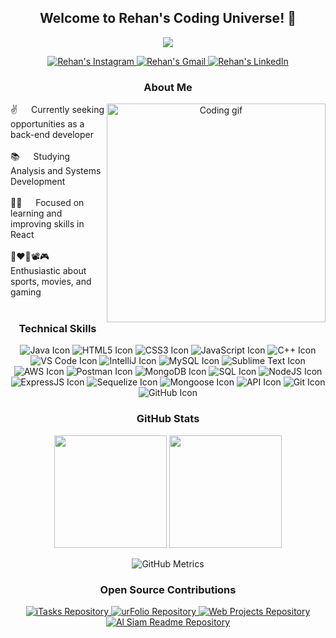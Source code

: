 <h2 align="center">
  Welcome to Rehan's Coding Universe! 🚀
</h2>

<!-- Introduction -->
<p align="center">
  <img src="https://readme-typing-svg.herokuapp.com/?lines=Back-end+Developer;Analysis+and+Systems+Development+Student;React+Enthusiast&center=true&width=380&height=45">
</p>

<!-- Social Links -->
<p align="center">
  <a href="https://www.instagram.com/rehan018/" target="_blank">
    <img src="https://img.shields.io/badge/-Instagram-%23E4405F?style=for-the-badge&logo=instagram&logoColor=white" alt="Rehan's Instagram" />
  </a>
  <a href="mailto:rehanalam5090@gmail.com">
    <img src="https://img.shields.io/badge/-Gmail-%23333?style=for-the-badge&logo=gmail&logoColor=white" alt="Rehan's Gmail" />
  </a>
  <a href="https://www.linkedin.com/in/rehan018/" target="_blank">
    <img src="https://img.shields.io/badge/-LinkedIn-%230077B5?style=for-the-badge&logo=linkedin&logoColor=white" alt="Rehan's LinkedIn" />
  </a>
</p>

<!-- About Section -->
<h3 align="center">
  About Me
</h3>

<p align="center">
  <img align="right" width="350" src="https://media.giphy.com/media/du3J3cXyzhj75IOgvA/giphy.gif" alt="Coding gif" />
  
  ✌️ &emsp; Currently seeking opportunities as a back-end developer <br/><br/>
  📚 &emsp; Studying Analysis and Systems Development<br/><br/>
  👨‍💻 &emsp; Focused on learning and improving skills in React<br/><br/>
  🏀❤️‍🔥📽️🎮 &emsp; Enthusiastic about sports, movies, and gaming<br/><br/>
</p>

<!-- Technical Skills -->
<h3 align="center">
  Technical Skills
</h3>

<p align="center">
  <img src="https://img.icons8.com/color/64/000000/java-coffee-cup-logo.png" alt="Java Icon"/>
  <img src="https://img.icons8.com/color/64/000000/html-5.png" alt="HTML5 Icon"/>
  <img src="https://img.icons8.com/color/64/000000/css3.png" alt="CSS3 Icon"/>
  <img src="https://img.icons8.com/color/64/000000/javascript.png" alt="JavaScript Icon"/>
  <img src="https://img.icons8.com/color/64/000000/c-plus-plus-logo.png" alt="C++ Icon"/>
  <img src="https://img.icons8.com/color/64/000000/visual-studio-code-2019.png" alt="VS Code Icon"/>
  <img src="https://img.icons8.com/color/64/000000/intellij-idea.png" alt="IntelliJ Icon"/>
  <img src="https://img.icons8.com/color/64/000000/mysql-logo.png" alt="MySQL Icon"/>
  <img src="https://img.icons8.com/color/64/000000/sublime-text.png" alt="Sublime Text Icon"/>
  <img src="https://img.icons8.com/color/64/000000/amazon-web-services.png" alt="AWS Icon"/>
  <img src="https://img.icons8.com/color/64/000000/api-settings.png" alt="Postman Icon"/>
  <img src="https://img.icons8.com/color/64/000000/mongodb.png" alt="MongoDB Icon"/>
  <img src="https://img.icons8.com/ios-filled/64/000000/sql.png" alt="SQL Icon"/>
  <img src="https://img.icons8.com/color/64/000000/nodejs.png" alt="NodeJS Icon"/>
  <img src="https://img.icons8.com/color/64/000000/express.png" alt="ExpressJS Icon"/>
  <img src="https://img.icons8.com/color/64/000000/database.png" alt="Sequelize Icon"/>
  <img src="https://img.icons8.com/color/64/000000/mongodb.png" alt="Mongoose Icon"/>
  <img src="https://img.icons8.com/ios-filled/64/000000/api-settings.png" alt="API Icon"/>
  <img src="https://img.icons8.com/color/64/000000/git.png" alt="Git Icon"/>
  <img src="https://img.icons8.com/ios-filled/64/000000/github.png" alt="GitHub Icon"/>
</p>

<!-- GitHub Stats -->
<h3 align="center">
  GitHub Stats
</h3>

<div align="center">
  <img height="180em" src="https://github-readme-stats.vercel.app/api?username=Rehan018&show_icons=true&theme=tokyonight&include_all_commits=true&count_private=true"/>
  <img height="180em" src="https://github-readme-stats.vercel.app/api/top-langs/?username=Rehan018&layout=compact&langs_count=7&theme=tokyonight"/>
</div>

<!-- GitHub Contributions -->
<p align="center">
  <img src="https://github.com/Rehan018/Rehan018/blob/main/github-metrics.svg" alt="GitHub Metrics">
</p>

<!-- Open Source Contributions -->
<h3 align="center">
  Open Source Contributions
</h3>

<div align="center">
  <a href="https://github.com/Rehan018/itasks">
    <img src="https://github-readme-stats.vercel.app/api/pin/?username=Rehan018&repo=itasks&border_color=7F3FBF&bg_color=0D1117&title_color=C9D1D9&text_color=8B949E&icon_color=7F3FBF" alt="iTasks Repository">
  </a>
  <a href="https://github.com/Rehan018/urfolio">
    <img src="https://github-readme-stats.vercel.app/api/pin/?username=Rehan018&repo=urfolio&border_color=7F3FBF&bg_color=0D1117&title_color=C9D1D9&text_color=8B949E&icon_color=7F3FBF" alt="urFolio Repository">
  </a>
  <a href="https://github.com/Rehan018/web-projects">
    <img src="https://github-readme-stats.vercel.app/api/pin/?username=Rehan018&repo=web-projects&border_color=7F3FBF&bg_color=0D1117&title_color=C9D1D9&text_color=8B949E&icon_color=7F3FBF" alt="Web Projects Repository">
  </a>
  <a href="https://github.com/Rehan018/alsiam">
    <img src="https://github-readme-stats.vercel.app/api/pin/?username=Rehan018&repo=alsiam&border_color=7F3FBF&bg_color=0D1117&title_color=C9D1D9&text_color=8B949E&icon_color=7F3FBF" alt="Al Siam Readme Repository">
  </a>
</div>

